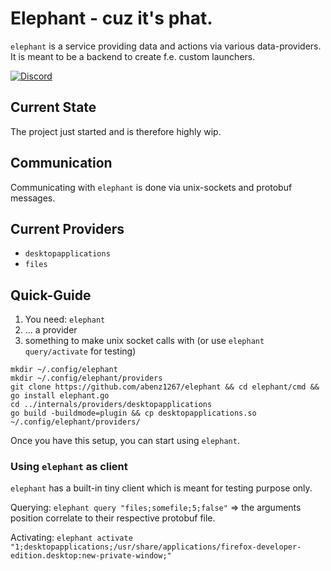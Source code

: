 # Elephant - cuz it's phat.

`elephant` is a service providing data and actions via various data-providers. It is meant to be a backend to create f.e. custom launchers.

[![Discord](https://img.shields.io/discord/1402235361463242964?logo=discord)](https://discord.gg/mGQWBQHASt)

## Current State

The project just started and is therefore highly wip.

## Communication

Communicating with `elephant` is done via unix-sockets and protobuf messages.

## Current Providers

- `desktopapplications`
- `files`

## Quick-Guide

1. You need: `elephant`
2. ... a provider
3. something to make unix socket calls with (or use `elephant query/activate` for testing)

```
mkdir ~/.config/elephant
mkdir ~/.config/elephant/providers
git clone https://github.com/abenz1267/elephant && cd elephant/cmd && go install elephant.go
cd ../internals/providers/desktopapplications
go build -buildmode=plugin && cp desktopapplications.so ~/.config/elephant/providers/
```

Once you have this setup, you can start using `elephant`.

### Using `elephant` as client

`elephant` has a built-in tiny client which is meant for testing purpose only.

Querying: `elephant query "files;somefile;5;false"` => the arguments position correlate to their respective protobuf file.

Activating: `elephant activate "1;desktopapplications;/usr/share/applications/firefox-developer-edition.desktop:new-private-window;"`
